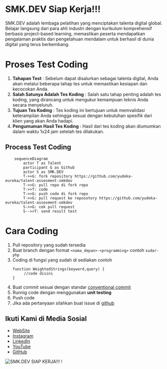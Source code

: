 # SMK.DEV Siap Kerja!!!

SMK.DEV adalah lembaga pelatihan yang menciptakan talenta digital global. Belajar langsung dari para ahli industri dengan kurikulum komprehensif berbasis project-based learning, memastikan peserta mendapatkan pengalaman praktis dan pengetahuan mendalam untuk berhasil di dunia digital yang terus berkembang.

# Proses Test Coding

1.	**Tahapan Test** : 
Sebelum dapat disalurkan sebagai talenta digital, Anda akan melalui beberapa tahap tes untuk memastikan kesiapan dan kecocokan Anda.
2.	**Salah Satunya Adalah Tes Koding** : 
Salah satu tahap penting adalah tes koding, yang dirancang untuk mengukur kemampuan teknis Anda secara menyeluruh.
3.	**Tujuan Tes Koding** : 
Tes koding ini bertujuan untuk memvalidasi keterampilan Anda sehingga sesuai dengan kebutuhan spesifik dari klien yang akan Anda hadapi.
4.	**Pengumuman Hasil Tes Koding** :
Hasil dari tes koding akan diumumkan dalam waktu 1x24 jam setelah tes dilakukan.

## Process Test Coding
```mermaid 
    sequenceDiagram
        actor T as Talent
        participant G as Github
        actor S as SMK.DEV
        T->>G: fork repository https://github.com/yudeka-eureka/talent-assesment-smkdev
        T->>G: pull repo di fork repo
        T->>T: code
        T->>G: push code di fork repo
        T->>G: pull request ke reposotory https://github.com/yudeka-eureka/talent-assesment-smkdev
        S->>G: cek pull request
        S-->>T: send result test
```

# Cara Coding

1. Pull repository yang sudah tersedia
2. Buat branch dengan format `<nama_depan>-<programming>` contoh `sudar-php`
3. Coding di fungsi yang sudah di sediakan contoh 
   ``` 
   function WeightedStrings(keyword,query) {
        //code disini
   } 
   ```
4. Buat commit sesuai dengan standar [conventional commit](https://www.conventionalcommits.org/en/v1.0.0/)
5. Runnig code dengan menggunakan **unit testing**
6. Push code
7. Jika ada pertanyaan silahkan buat issue di [github](https://github.com/yudeka-eureka/talent-assesment-smkdev)



## Ikuti Kami di Media Sosial

- [WebSite](https://www.smk.dev/)
- [Instagram](https://www.instagram.com/smkdev.official/)
- [LinkedIn](https://www.linkedin.com/in/username)
- [YouTube](https://www.youtube.com/@smkdev)
- [GitHub](https://github.com/smkdev-id)
  
![SMK.DEV SIAP KERJA!!! !](https://smkdev.storage.googleapis.com/wp/Professional-5-Steps-SMKDEV-Build-Digital-Talent-2.png)
